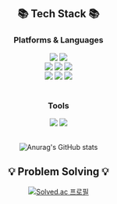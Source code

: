 <div align=center>
  <h2> 📚 Tech Stack 📚 </h2>
  <h3> Platforms & Languages </h3>
 </div>
 
 <div align="center">
    <img src="https://img.shields.io/badge/Java-007396?style=for-the-badge&logo=Java&logoColor=white"/>
    <img src="https://img.shields.io/badge/Python-3776AB?style=for-the-badge&logo=Python&logoColor=white"/>
    <br>
    <img src="https://img.shields.io/badge/Spring-6DB33F?style=for-the-badge&logo=Spring&logoColor=white"/>
    <img src="https://img.shields.io/badge/Spring Boot-6DB33F?style=for-the-badge&logo=Spring Boot&logoColor=white"/>
    <img src="https://img.shields.io/badge/React Native-09D3AC?style=for-the-badge&logo=Create React App&logoColor=white"/>
    <br>
    <img src="https://img.shields.io/badge/Mysql-E6B91E?style=for-the-badge&logo=MySql&logoColor=white"/>
    <img src="https://img.shields.io/badge/AWS-232F3E?style=for-the-badge&logo=Amazon AWS&logoColor=white"/>
    <img src="https://img.shields.io/badge/Docker-2496ED?style=for-the-badge&logo=Docker&logoColor=white"/>
</div>
<br>
<div align=center>
  <h3> Tools </h3>
 </div>
<div align="center">
  <img src="https://img.shields.io/badge/Visual Studio Code-007ACC?style=for-the-badge&logo=Visual Studio Code&logoColor=white"/>
  <img src="https://img.shields.io/badge/IntelliJ-000000?style=for-the-badge&logo=IntelliJ IDEA&logoColor=white"/>
 </div>
 
<br>
<div align=center>

  ![Anurag's GitHub stats](https://github-readme-stats.vercel.app/api?username=yuna4490&show_icons=true&theme=radical)
  
 <h2> 💡 Problem Solving 💡 </h2>
 
 [![Solved.ac
프로필](http://mazassumnida.wtf/api/v2/generate_badge?boj=yuna0125)](https://solved.ac/yuna0125)

 </div>

